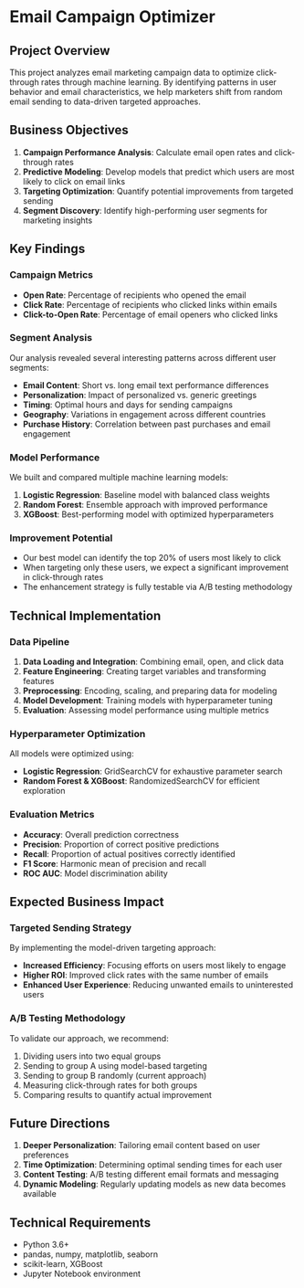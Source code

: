 # Email Campaign Optimizer

## Project Overview

This project analyzes email marketing campaign data to optimize click-through rates through machine learning. By identifying patterns in user behavior and email characteristics, we help marketers shift from random email sending to data-driven targeted approaches.

## Business Objectives

1. **Campaign Performance Analysis**: Calculate email open rates and click-through rates
2. **Predictive Modeling**: Develop models that predict which users are most likely to click on email links
3. **Targeting Optimization**: Quantify potential improvements from targeted sending
4. **Segment Discovery**: Identify high-performing user segments for marketing insights

## Key Findings

### Campaign Metrics

- **Open Rate**: Percentage of recipients who opened the email
- **Click Rate**: Percentage of recipients who clicked links within emails
- **Click-to-Open Rate**: Percentage of email openers who clicked links

### Segment Analysis

Our analysis revealed several interesting patterns across different user segments:

- **Email Content**: Short vs. long email text performance differences
- **Personalization**: Impact of personalized vs. generic greetings
- **Timing**: Optimal hours and days for sending campaigns
- **Geography**: Variations in engagement across different countries
- **Purchase History**: Correlation between past purchases and email engagement

### Model Performance

We built and compared multiple machine learning models:

1. **Logistic Regression**: Baseline model with balanced class weights
2. **Random Forest**: Ensemble approach with improved performance
3. **XGBoost**: Best-performing model with optimized hyperparameters

### Improvement Potential

- Our best model can identify the top 20% of users most likely to click
- When targeting only these users, we expect a significant improvement in click-through rates
- The enhancement strategy is fully testable via A/B testing methodology

## Technical Implementation

### Data Pipeline

1. **Data Loading and Integration**: Combining email, open, and click data
2. **Feature Engineering**: Creating target variables and transforming features
3. **Preprocessing**: Encoding, scaling, and preparing data for modeling
4. **Model Development**: Training models with hyperparameter tuning
5. **Evaluation**: Assessing model performance using multiple metrics

### Hyperparameter Optimization

All models were optimized using:

- **Logistic Regression**: GridSearchCV for exhaustive parameter search
- **Random Forest & XGBoost**: RandomizedSearchCV for efficient exploration

### Evaluation Metrics

- **Accuracy**: Overall prediction correctness
- **Precision**: Proportion of correct positive predictions
- **Recall**: Proportion of actual positives correctly identified
- **F1 Score**: Harmonic mean of precision and recall
- **ROC AUC**: Model discrimination ability

## Expected Business Impact

### Targeted Sending Strategy

By implementing the model-driven targeting approach:

- **Increased Efficiency**: Focusing efforts on users most likely to engage
- **Higher ROI**: Improved click rates with the same number of emails
- **Enhanced User Experience**: Reducing unwanted emails to uninterested users

### A/B Testing Methodology

To validate our approach, we recommend:

1. Dividing users into two equal groups
2. Sending to group A using model-based targeting
3. Sending to group B randomly (current approach)
4. Measuring click-through rates for both groups
5. Comparing results to quantify actual improvement

## Future Directions

1. **Deeper Personalization**: Tailoring email content based on user preferences
2. **Time Optimization**: Determining optimal sending times for each user
3. **Content Testing**: A/B testing different email formats and messaging
4. **Dynamic Modeling**: Regularly updating models as new data becomes available

## Technical Requirements

- Python 3.6+
- pandas, numpy, matplotlib, seaborn
- scikit-learn, XGBoost
- Jupyter Notebook environment

